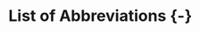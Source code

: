# List of Abbreviations {-}

<!--
Tip:

* A list of abbreviations and/or symbols is optional but it may be very helpful
if numerous abbreviations and special symbols are scattered throughout the text.
-->
